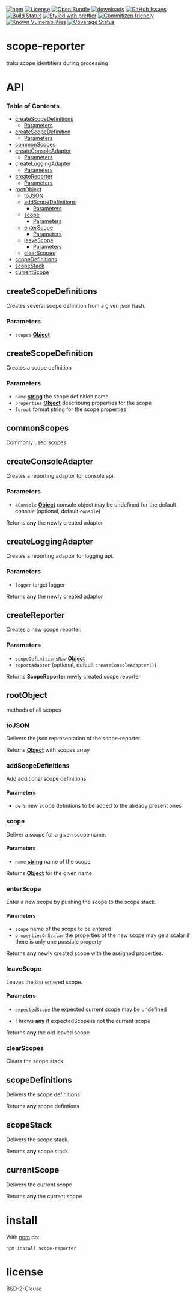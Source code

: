[![npm](https://img.shields.io/npm/v/scope-reporter.svg)](https://www.npmjs.com/package/scope-reporter)
[![License](https://img.shields.io/badge/License-BSD%203--Clause-blue.svg)](https://opensource.org/licenses/BSD-3-Clause)
[![Open Bundle](https://bundlejs.com/badge-light.svg)](https://bundlejs.com/?q=scope-reporter)
[![downloads](http://img.shields.io/npm/dm/scope-reporter.svg?style=flat-square)](https://npmjs.org/package/scope-reporter)
[![GitHub Issues](https://img.shields.io/github/issues/arlac77/scope-reporter.svg?style=flat-square)](https://github.com/arlac77/scope-reporter/issues)
[![Build Status](https://img.shields.io/endpoint.svg?url=https%3A%2F%2Factions-badge.atrox.dev%2Farlac77%2Fscope-reporter%2Fbadge\&style=flat)](https://actions-badge.atrox.dev/arlac77/scope-reporter/goto)
[![Styled with prettier](https://img.shields.io/badge/styled_with-prettier-ff69b4.svg)](https://github.com/prettier/prettier)
[![Commitizen friendly](https://img.shields.io/badge/commitizen-friendly-brightgreen.svg)](http://commitizen.github.io/cz-cli/)
[![Known Vulnerabilities](https://snyk.io/test/github/arlac77/scope-reporter/badge.svg)](https://snyk.io/test/github/arlac77/scope-reporter)
[![Coverage Status](https://coveralls.io/repos/arlac77/scope-reporter/badge.svg)](https://coveralls.io/github/arlac77/scope-reporter)

# scope-reporter

traks scope identifiers during processing

# API

<!-- Generated by documentation.js. Update this documentation by updating the source code. -->

### Table of Contents

*   [createScopeDefinitions](#createscopedefinitions)
    *   [Parameters](#parameters)
*   [createScopeDefinition](#createscopedefinition)
    *   [Parameters](#parameters-1)
*   [commonScopes](#commonscopes)
*   [createConsoleAdapter](#createconsoleadapter)
    *   [Parameters](#parameters-2)
*   [createLoggingAdapter](#createloggingadapter)
    *   [Parameters](#parameters-3)
*   [createReporter](#createreporter)
    *   [Parameters](#parameters-4)
*   [rootObject](#rootobject)
    *   [toJSON](#tojson)
    *   [addScopeDefinitions](#addscopedefinitions)
        *   [Parameters](#parameters-5)
    *   [scope](#scope)
        *   [Parameters](#parameters-6)
    *   [enterScope](#enterscope)
        *   [Parameters](#parameters-7)
    *   [leaveScope](#leavescope)
        *   [Parameters](#parameters-8)
    *   [clearScopes](#clearscopes)
*   [scopeDefinitions](#scopedefinitions)
*   [scopeStack](#scopestack)
*   [currentScope](#currentscope)

## createScopeDefinitions

Creates several scope definition from a given json hash.

### Parameters

*   `scopes` **[Object](https://developer.mozilla.org/docs/Web/JavaScript/Reference/Global_Objects/Object)** 

## createScopeDefinition

Creates a scope definition

### Parameters

*   `name` **[string](https://developer.mozilla.org/docs/Web/JavaScript/Reference/Global_Objects/String)** the scope definition name
*   `properties` **[Object](https://developer.mozilla.org/docs/Web/JavaScript/Reference/Global_Objects/Object)** describung properties for the scope
*   `format`  format string for the scope properties

## commonScopes

Commonly used scopes

## createConsoleAdapter

Creates a reporting adaptor for console api.

### Parameters

*   `aConsole` **[Object](https://developer.mozilla.org/docs/Web/JavaScript/Reference/Global_Objects/Object)** console object may be undefined for the default console (optional, default `console`)

Returns **any** the newly created adaptor

## createLoggingAdapter

Creates a reporting adaptor for logging api.

### Parameters

*   `logger`  target logger

Returns **any** the newly created adaptor

## createReporter

Creates a new scope reporter.

### Parameters

*   `scopeDefinitionsRaw` **[Object](https://developer.mozilla.org/docs/Web/JavaScript/Reference/Global_Objects/Object)** 
*   `reportAdapter`   (optional, default `createConsoleAdapter()`)

Returns **ScopeReporter** newly created scope reporter

## rootObject

methods of all scopes

### toJSON

Delivers the json representation of the scope-reporter.

Returns **[Object](https://developer.mozilla.org/docs/Web/JavaScript/Reference/Global_Objects/Object)** with scopes array

### addScopeDefinitions

Add additional scope definitions

#### Parameters

*   `defs`  new scope defintions to be added to the already present ones

### scope

Deliver a scope for a given scope name.

#### Parameters

*   `name` **[string](https://developer.mozilla.org/docs/Web/JavaScript/Reference/Global_Objects/String)** name of the scope

Returns **[Object](https://developer.mozilla.org/docs/Web/JavaScript/Reference/Global_Objects/Object)** for the given name

### enterScope

Enter a new scope by pushing the scope to the scope stack.

#### Parameters

*   `scope`  name of the scope to be entered
*   `propertiesOrScalar`  the properties of the new scope may ge a scalar if there is only one possible property

Returns **any** newly created scope with the assigned properties.

### leaveScope

Leaves the last entered scope.

#### Parameters

*   `expectedScope`  the expected current scope may be undefined

<!---->

*   Throws **any** if expectedScope is not the current scope

Returns **any** the old leaved scope

### clearScopes

Clears the scope stack

## scopeDefinitions

Delivers the scope definitions

Returns **any** scope defintions

## scopeStack

Delivers the scope stack.

Returns **any** scope stack

## currentScope

Delivers the current scope

Returns **any** the current scope

# install

With [npm](http://npmjs.org) do:

    npm install scope-reporter

# license

BSD-2-Clause

